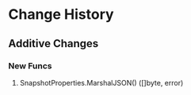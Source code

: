 # Change History

## Additive Changes

### New Funcs

1. SnapshotProperties.MarshalJSON() ([]byte, error)
